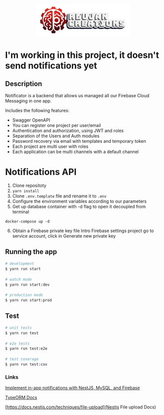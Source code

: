 <p align="center">
  <a href="https://rlujancreations.es" target="blank"><img src="./gitImages/rlujanlogo.png" width="300" alt="RLujanCreations Logo" /></a>
</p>

# I'm working in this project, it doesn't send notifications yet

## Description
Notificator is a backend that allows us managed all our Firebase Cloud Messaging in one app.

Includes the following features:
* Swagger OpenAPI
* You can register one project per user/email 
* Authentication and authorization, using JWT and roles
* Separation of the Users and Auth modules
* Password recovery via email with templates and temporary token
* Each project are multi user with roles
* Each application can be multi channels with a default channel


# Notifications API
1. Clone repositoty
2. ```yarn install```
3. Clone `.env.template` file and rename it to `.env`
4. Configure the environment variables according to our parameters 
5. Get up database container with -d flag to open it decoupled from terminal
```
docker-compose up -d
``` 
6. Obtain a Firebase private key file 
   Intro Firebase settings project go to service account, click in Generate new private key 
   
## Running the app

```bash
# development
$ yarn run start

# watch mode
$ yarn run start:dev

# production mode
$ yarn run start:prod
```

## Test

```bash
# unit tests
$ yarn run test

# e2e tests
$ yarn run test:e2e

# test coverage
$ yarn run test:cov
```

### Links
[Implement in-app notifications with NestJS, MySQL, and Firebase](https://blog.logrocket.com/implement-in-app-notifications-nestjs-mysql-firebase)

[TypeORM Docs](https://orkhan.gitbook.io/typeorm/docs)

[https://docs.nestjs.com/techniques/file-upload](Nestjs File upload Docs)

